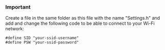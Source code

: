 ### Important

Create a file in the same folder as this file with the name "Settings.h" and add and change the following code to be able to connect to your Wi-Fi network:

```
#define SID "your-ssid-username"
#define PSW "your-ssid-password"
``` 
